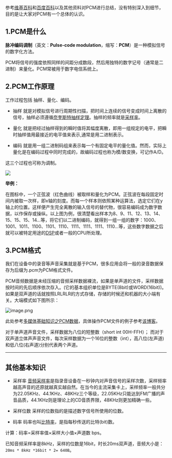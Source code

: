 参考[维基百科](https://zh.wikipedia.org/wiki/%E8%84%88%E8%A1%9D%E7%B7%A8%E7%A2%BC%E8%AA%BF%E8%AE%8A)和[百度百科](https://baike.baidu.com/item/PCM/1568054?fr=aladdin)以及其他资料对PCM进行总结，没有特别深入到细节，目的是让大家对PCM有一个总体的认识。

## 1.PCM是什么

**脉冲编码调制**（英文：**Pulse-code modulation**，缩写：**PCM**）是一种模拟信号的数字化方法。

PCM将信号的强度依照同样的间距分成数段，然后用独特的数字记号（通常是二进制）来量化。PCM常被用于数字电信系统上。

## 2.PCM工作原理

工作过程包括 抽样、量化、编码。

- 抽样 
就是对模拟信号进行周期性扫描，把时间上连续的信号变成时间上离散的信号，抽样必须遵循[奈奎斯特抽样定理](https://baike.baidu.com/item/%E9%87%87%E6%A0%B7%E5%AE%9A%E7%90%86/8599843?fr=aladdin)。抽样的频率就是[采样率](https://baike.baidu.com/item/%E9%87%87%E6%A0%B7%E9%A2%91%E7%8E%87)。

- 量化
就是把经过抽样得到的瞬时值将其幅度离散，即用一组规定的电平，把瞬时抽样值用最接近的电平值来表示,通常是用二进制表示。

- 编码
就是用一组二进制码组来表示每一个有固定电平的量化值。然而，实际上量化是在编码过程中同时完成的，故编码过程也称为模/数变换，可记作A/D。

这三个过程也可称为调制。

![](http://upload-images.jianshu.io/upload_images/952890-8ee8233d9d25a08f.png?imageMogr2/auto-orient/strip%7CimageView2/2/w/1240)

**举例：**

在图标中，一个正弦波（红色曲线）被取样和量化为PCM。正弦波在每段固定时间内被取一次样，即x轴的刻度。而每一个样本则依照某种运算法，选定它们在y轴上的位置。这样便产生完全离散的输入信号的替代物，很容易编码成为数字数据，以作保存或操纵。以上图为例，很清楚看出样本为8、9、11、12、13、14、15、15、15、14…等，将它们以二进制编码，就得到一组一组的数字：1000、1001、1011、1100、1101、1110、1111、1111、1111、1110…等，这些数字数据之后就可以被特定用途的[DSP](https://zh.wikipedia.org/wiki/%E6%95%B0%E5%AD%97%E4%BF%A1%E5%8F%B7%E5%A4%84%E7%90%86%E5%99%A8)或者一般的CPU所处理。

## 3.PCM格式
我们在设备中的录音等声音采集就是基于PCM，很多应用会将一般的录音数据保存为后缀为.pcm为PCM格式文件。

PCM音频数据是未经压缩的音频采样数据裸流，如果是单声道的文件，采样数据按时间的先后顺序依次存入。(它的基本组织单位是BYTE(8bit)或WORD(16bit))。
如果是双声道的话就按照LRLRLR的方式存储，存储的时候还和机器的大小端有关。大端模式如下图所示：

![image.png](http://upload-images.jianshu.io/upload_images/952890-476d7f235c36dcc3.png?imageMogr2/auto-orient/strip%7CimageView2/2/w/1240)

此处参考[多媒体基础知识之PCM数据](http://www.cnblogs.com/CoderTian/p/6657844.html)，具体操作PCM文件的例子参考[该博客](http://blog.csdn.net/leixiaohua1020/article/details/50534316)。


对于单声道声音文件，采样数据为八位的短整数（short int 00H-FFH）；
     而对于双声道立体声声音文件，每次采样数据为一个16位的整数（int），高八位(左声道)和低八位(右声道)分别代表两个声道。

--------
## 其他基本知识

- 采样率
[音频采样率](https://baike.baidu.com/item/%E9%9F%B3%E9%A2%91%E9%87%87%E6%A0%B7%E7%8E%87/9023551?fr=aladdin)是指录音设备在一秒钟内对声音信号的采样次数，采样频率越高声音的还原就越真实越自然。在当今的主流采集卡上，采样频率一般共分为22.05KHz、44.1KHz、48KHz三个等级，22.05KHz只能达到FM广播的声音品质，44.1KHz则是理论上的CD音质界限，48KHz则更加精确一些。

- 采样位数
 采样的位数指的是描述数字信号所使用的位数。

- 码率
码率也叫[比特率](https://baike.baidu.com/item/%E6%AF%94%E7%89%B9%E7%8E%87)，是指每秒传送的比特(bit)数。

计算：码率=采样率值×采样大小值×声道数 bps。

已知音频采样率是8kHz，采样的位数是16bit，时长20ms双声道，音频大小是：`20ms * 8kHz *16bit * 2= 640B`。



